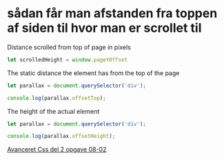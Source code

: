 # sådan får man afstanden fra toppen af siden til hvor man er scrollet til

Distance scrolled from top of page in pixels

```javascript
let scrolledHeight = window.pageYOffset
```

The static distance the element has from the top of the page
```javascript
let parallax = document.querySelector('div');

console.log(parallax.offsetTop);
```

The height of the actual element
```javascript
let parallax = document.querySelector('div');

console.log(parallax.offsetHeight); 
```

[Avanceret Css del 2 opgave 08-02](https://github.com/Mikkelmbk/avanceret-css-mikkel-back-koll/blob/master/del-02/opg-08/02/dist/js/index.js)